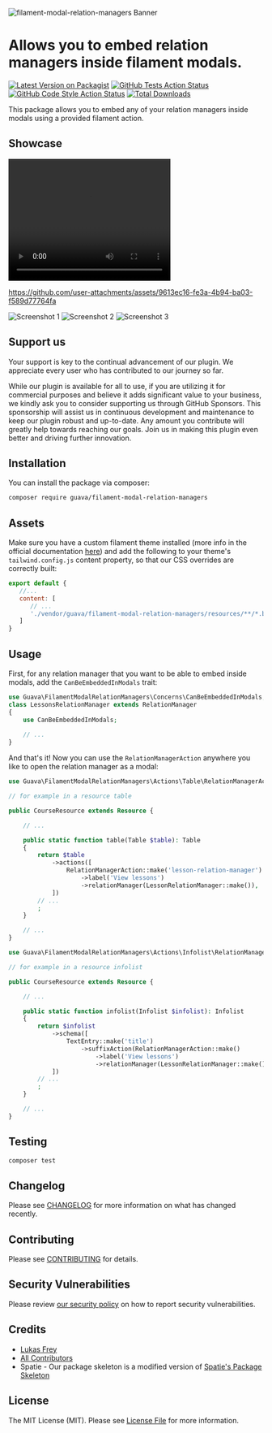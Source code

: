 ![filament-modal-relation-managers Banner](https://github.com/GuavaCZ/filament-modal-relation-managers/raw/main/docs/images/banner.jpg)


# Allows you to embed relation managers inside filament modals.

[![Latest Version on Packagist](https://img.shields.io/packagist/v/guava/filament-modal-relation-managers.svg?style=flat-square)](https://packagist.org/packages/guava/filament-modal-relation-managers)
[![GitHub Tests Action Status](https://img.shields.io/github/actions/workflow/status/guavaCZ/filament-modal-relation-managers/run-tests.yml?branch=main&label=tests&style=flat-square)](https://github.com/guavaCZ/filament-modal-relation-managers/actions?query=workflow%3Arun-tests+branch%3Amain)
[![GitHub Code Style Action Status](https://img.shields.io/github/actions/workflow/status/guavaCZ/filament-modal-relation-managers/fix-php-code-style-issues.yml?branch=main&label=code%20style&style=flat-square)](https://github.com/guavaCZ/filament-modal-relation-managers/actions?query=workflow%3A"Fix+PHP+code+style+issues"+branch%3Amain)
[![Total Downloads](https://img.shields.io/packagist/dt/guava/filament-modal-relation-managers.svg?style=flat-square)](https://packagist.org/packages/guava/filament-modal-relation-managers)

This package allows you to embed any of your relation managers inside modals using a provided filament action.

## Showcase

<video width="320" height="240" controls>
  <source src="https://github.com/GuavaCZ/filament-modal-relation-managers/raw/main/docs/images/demo_preview.mp4" type="video/mp4">
</video>

https://github.com/user-attachments/assets/9613ec16-fe3a-4b94-ba03-f589d77764fa

![Screenshot 1](https://github.com/GuavaCZ/filament-modal-relation-managers/raw/main/docs/images/screenshot_01.png)
![Screenshot 2](https://github.com/GuavaCZ/filament-modal-relation-managers/raw/main/docs/images/screenshot_02.png)
![Screenshot 3](https://github.com/GuavaCZ/filament-modal-relation-managers/raw/main/docs/images/screenshot_03.png)



## Support us

Your support is key to the continual advancement of our plugin. We appreciate every user who has contributed to our journey so far.

While our plugin is available for all to use, if you are utilizing it for commercial purposes and believe it adds significant value to your business, we kindly ask you to consider supporting us through GitHub Sponsors. This sponsorship will assist us in continuous development and maintenance to keep our plugin robust and up-to-date. Any amount you contribute will greatly help towards reaching our goals. Join us in making this plugin even better and driving further innovation.

## Installation

You can install the package via composer:

```bash
composer require guava/filament-modal-relation-managers
```

## Assets

Make sure you have a custom filament theme installed (more info in the official documentation [here](https://filamentphp.com/docs/3.x/panels/themes#creating-a-custom-theme)) and add the following to your theme's `tailwind.config.js` content property, so that our CSS overrides are correctly built:

```js
export default {
   //...
   content: [
      // ...
      './vendor/guava/filament-modal-relation-managers/resources/**/*.blade.php',
   ]
}
```

## Usage

First, for any relation manager that you want to be able to embed inside modals, add the `CanBeEmbeddedInModals` trait:
```php
use Guava\FilamentModalRelationManagers\Concerns\CanBeEmbeddedInModals;
class LessonsRelationManager extends RelationManager
{
    use CanBeEmbeddedInModals;
    
    // ...
}
```

And that's it! Now you can use the `RelationManagerAction` anywhere you like to open the relation manager as a modal:

```php
use Guava\FilamentModalRelationManagers\Actions\Table\RelationManagerAction;

// for example in a resource table

public CourseResource extends Resource {

    // ...

    public static function table(Table $table): Table
    {
        return $table
            ->actions([
                RelationManagerAction::make('lesson-relation-manager')
                    ->label('View lessons')
                    ->relationManager(LessonRelationManager::make()),
            ])
        // ...
        ;
    }

    // ...
}
```

```php
use Guava\FilamentModalRelationManagers\Actions\Infolist\RelationManagerAction;

// for example in a resource infolist

public CourseResource extends Resource {

    // ...

    public static function infolist(Infolist $infolist): Infolist
    {
        return $infolist
            ->schema([
                TextEntry::make('title')
                    ->suffixAction(RelationManagerAction::make()
                        ->label('View lessons')
                        ->relationManager(LessonRelationManager::make()))
            ])
        // ...
        ;
    }

    // ...
}
```

## Testing

```bash
composer test
```

## Changelog

Please see [CHANGELOG](CHANGELOG.md) for more information on what has changed recently.

## Contributing

Please see [CONTRIBUTING](CONTRIBUTING.md) for details.

## Security Vulnerabilities

Please review [our security policy](../../security/policy) on how to report security vulnerabilities.

## Credits

- [Lukas Frey](https://github.com/GuavaCZ)
- [All Contributors](../../contributors)
- Spatie - Our package skeleton is a modified version of [Spatie's Package Skeleton](https://github.com/spatie/package-skeleton-laravel)

## License

The MIT License (MIT). Please see [License File](LICENSE.md) for more information.
